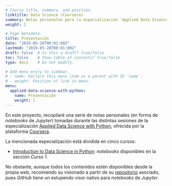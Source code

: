 ```yaml
---
# Course title, summary, and position.
linktitle: Data Science (Coursera)
summary: Notas personales para la especialización 'Applied Data Science with Python' ofrecida por 'Coursera'.
weight: 1

# Page metadata.
title: Presentación
date: "2019-05-28T00:01:00Z"
lastmod: "2019-05-28T00:01:00Z"
draft: false  # Is this a draft? true/false
toc: false    # Show table of contents? true/false
type: docs    # Do not modify.

# Add menu entry to sidebar.
# - name: Declare this menu item as a parent with ID `name`.
# - weight: Position of link in menu.
menu: 
  applied-data-science-with-python:
    name: Presentación
    weight: 1
---
```


En este proyecto, recopilaré una serie de notas personales (en forma de *notebooks* de *Jupyter*) tomadas durante las distintas sesiones de la especialización [Applied Data Science with Python](https://www.coursera.org/specializations/data-science-python), ofrecida por la plataforma [Coursera](https://www.coursera.org/).

La mencionada especialización está dividida en cinco cursos:

- [Introduction to Data Science in Python](https://www.coursera.org/learn/python-data-analysis): *notebooks* disponibles en la sección *Curso 1*.

No obstante, aunque todos los contenidos estén disponibles desde la propia web, recomiendo su visionado a partir de su [repositorio](https://github.com/ImAlexisSaez/data-science-coursera-um) asociado, pues *GitHub* tiene un estupendo visor nativo para *notebooks* de *Jupyter*.
